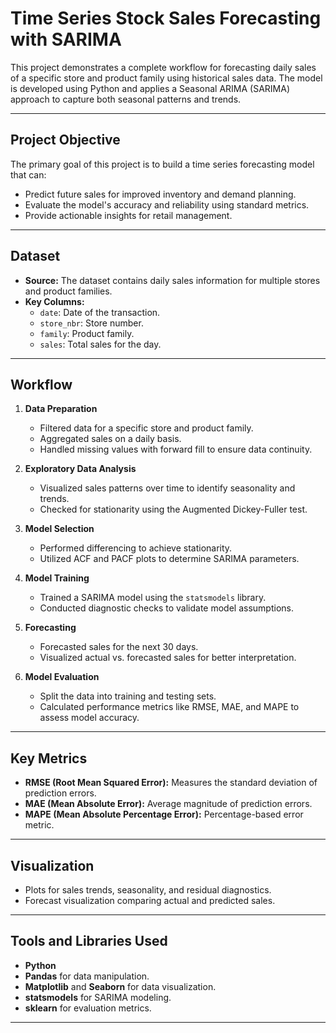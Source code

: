 # Time Series Stock Sales Forecasting with SARIMA

This project demonstrates a complete workflow for forecasting daily sales of a specific store and product family using historical sales data. The model is developed using Python and applies a Seasonal ARIMA (SARIMA) approach to capture both seasonal patterns and trends.

---

## Project Objective

The primary goal of this project is to build a time series forecasting model that can:
- Predict future sales for improved inventory and demand planning.
- Evaluate the model's accuracy and reliability using standard metrics.
- Provide actionable insights for retail management.

---

## Dataset

- **Source:** The dataset contains daily sales information for multiple stores and product families.
- **Key Columns:**
  - `date`: Date of the transaction.
  - `store_nbr`: Store number.
  - `family`: Product family.
  - `sales`: Total sales for the day.

---

## Workflow

1. **Data Preparation**
   - Filtered data for a specific store and product family.
   - Aggregated sales on a daily basis.
   - Handled missing values with forward fill to ensure data continuity.

2. **Exploratory Data Analysis**
   - Visualized sales patterns over time to identify seasonality and trends.
   - Checked for stationarity using the Augmented Dickey-Fuller test.

3. **Model Selection**
   - Performed differencing to achieve stationarity.
   - Utilized ACF and PACF plots to determine SARIMA parameters.

4. **Model Training**
   - Trained a SARIMA model using the `statsmodels` library.
   - Conducted diagnostic checks to validate model assumptions.

5. **Forecasting**
   - Forecasted sales for the next 30 days.
   - Visualized actual vs. forecasted sales for better interpretation.

6. **Model Evaluation**
   - Split the data into training and testing sets.
   - Calculated performance metrics like RMSE, MAE, and MAPE to assess model accuracy.

---

## Key Metrics
- **RMSE (Root Mean Squared Error):** Measures the standard deviation of prediction errors.
- **MAE (Mean Absolute Error):** Average magnitude of prediction errors.
- **MAPE (Mean Absolute Percentage Error):** Percentage-based error metric.

---

## Visualization

- Plots for sales trends, seasonality, and residual diagnostics.
- Forecast visualization comparing actual and predicted sales.

---

## Tools and Libraries Used

- **Python**  
- **Pandas** for data manipulation.  
- **Matplotlib** and **Seaborn** for data visualization.  
- **statsmodels** for SARIMA modeling.  
- **sklearn** for evaluation metrics.  

---

